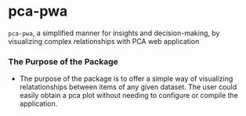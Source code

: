 # pca-pwa
`pca-pwa`, a simplified manner for insights and decision-making, by visualizing complex relationships with PCA web application

### The Purpose of the Package
- The purpose of the package is to offer a simple way of visualizing relatationships between items of any given dataset. 
The user could easily obtain a pca plot without needing to configure or compile the application.



